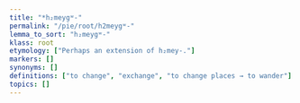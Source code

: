 ```yaml
---
title: "*h₂meygʷ-"
permalink: "/pie/root/h2meygʷ-"
lemma_to_sort: "h₂meygʷ-"
klass: root
etymology: ["Perhaps an extension of h₂mey-."]
markers: []
synonyms: []
definitions: ["to change", "exchange", "to change places → to wander"]
topics: []
---
```

